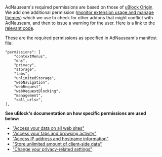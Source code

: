AdNauseam's required permissions are based on those of [uBlock Origin](https://github.com/gorhill/uBlock/wiki/Permissions). We add one additional permission ([monitor extension usage and manage themes](https://support.mozilla.org/en-US/kb/permission-request-messages-firefox-extensions)) which we use to check for other addons that might conflict with AdNauseam, and then to issue a warning for the user. Here is a link to the [relevant code](https://github.com/dhowe/AdNauseam/blob/master/platform/chromium/vapi-background.js#L1690).

These are the required permissions as specified in AdNauseam's manifest file:
```
"permissions": [
    "contextMenus",
    "dns",
    "privacy",
    "storage",
    "tabs",
    "unlimitedStorage",
    "webNavigation",
    "webRequest",
    "webRequestBlocking",
    "management",
    "<all_urls>",
],
```


**See uBlock's documentation on how specific permissions are used below:**

* ["Access your data on all web sites"](https://github.com/gorhill/uBlock/wiki/Permissions#access-your-data-on-all-web-sites) 
* ["Access your tabs and browsing activity"](https://github.com/gorhill/uBlock/wiki/Permissions#access-your-tabs-and-browsing-activity) 
* ["Access IP address and hostname information"](https://github.com/gorhill/uBlock/wiki/Permissions#access-ip-address-and-hostname-information) 
* ["Store unlimited amount of client-side data"](https://github.com/gorhill/uBlock/wiki/Permissions#access-ip-address-and-hostname-information) 
* ["Change your privacy-related settings"](https://github.com/gorhill/uBlock/wiki/Permissions#change-your-privacy-related-settings) 

